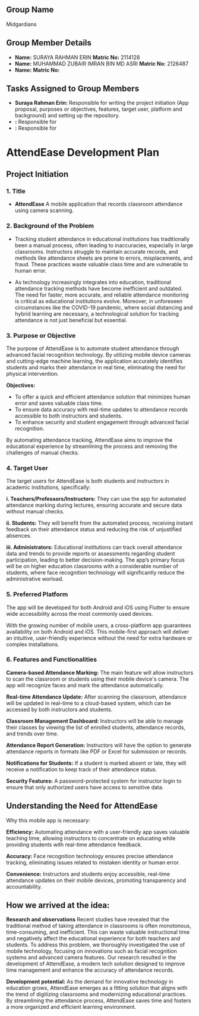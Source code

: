 ## Group Name
Midgardians

## Group Member Details
- **Name:** SURAYA RAHMAN ERIN **Matric No:** 2114128
- **Name:** MUHAMMAD ZUBAIR IMRAN BIN MD ASRI **Matric No:** 2126487
- **Name:**  **Matric No:** 

## Tasks Assigned to Group Members
- **Suraya Rahman Erin:** Responsible for writing the project initiation (App proposal, purposes or objectives, features, target user, platform and background) and setting up the repository.
- **:** Responsible for
- **:** Responsible for

# AttendEase Development Plan

## Project Initiation
### 1. Title
- **AttendEase**
A mobile application that records classroom attendance using camera scanning.

### 2. Background of the Problem
- Tracking student attendance in educational institutions has traditionally been a manual process, often leading to inaccuracies, especially in large classrooms. Instructors struggle to maintain accurate records, and methods like attendance sheets are prone to errors, misplacements, and fraud. These practices waste valuable class time and are vulnerable to human error.

- As technology increasingly integrates into education, traditional attendance tracking methods have become inefficient and outdated. The need for faster, more accurate, and reliable attendance monitoring is critical as educational institutions evolve. Moreover, in unforeseen circumstances like the COVID-19 pandemic, where social distancing and hybrid learning are necessary, a technological solution for tracking attendance is not just beneficial but essential.

### 3. Purpose or Objective
The purpose of AttendEase is to automate student attendance through advanced facial recognition technology. By utilizing mobile device cameras and cutting-edge machine learning, the application accurately identifies students and marks their attendance in real time, eliminating the need for physical intervention.

**Objectives:**

- To offer a quick and efficient attendance solution that minimizes human error and saves valuable class time.
- To ensure data accuracy with real-time updates to attendance records accessible to both instructors and students.
- To enhance security and student engagement through advanced facial recognition.

By automating attendance tracking, AttendEase aims to improve the educational experience by streamlining the process and removing the challenges of manual checks.

### 4. Target User
The target users for AttendEase is both students and instructors in academic institutions, specifically:

**i. Teachers/Professors/Instructors:**
They can use the app for automated attendance marking during lectures, ensuring accurate and secure data without manual checks.

**ii. Students:** 
They will benefit from the automated process, receiving instant feedback on their attendance status and reducing the risk of unjustified absences.

**iii. Administrators:** 
Educational institutions can track overall attendance data and trends to provide reports or assessments regarding student participation, leading to better decision-making.
The app’s primary focus will be on higher education classrooms with a considerable number of students, where face recognition technology will significantly reduce the administrative worload.

### 5. Preferred Platform
The app will be developed for both Android and iOS using Flutter to ensure wide accessibility across the most commonly used devices.

With the growing number of mobile users, a cross-platform app guarantees availability on both Android and iOS. This mobile-first approach will deliver an intuitive, user-friendly experience without the need for extra hardware or complex installations.

### 6. Features and Functionalities
**Camera-based Attendance Marking:**
The main feature will allow instructors to scan the classroom or students using their mobile device's camera. The app will recognize faces and mark the attendance automatically.

**Real-time Attendance Update:**
After scanning the classroom, attendance will be updated in real-time to a cloud-based system, which can be accessed by both instructors and students.

**Classroom Management Dashboard:**
Instructors will be able to manage their classes by viewing the list of enrolled students, attendance records, and trends over time.

**Attendance Report Generation:**
Instructors will have the option to generate attendance reports in formats like PDF or Excel for submission or records.

**Notifications for Students:**
If a student is marked absent or late, they will receive a notification to keep track of their attendance status.

**Security Features:**
A password-protected system for instructor login to ensure that only authorized users have access to sensitive data.

## Understanding the Need for AttendEase
Why this mobile app is necessary:

**Efficiency:** Automating attendance with a user-friendly app saves valuable teaching time, allowing instructors to concentrate on educating while providing students with real-time attendance feedback.

**Accuracy:** Face recognition technology ensures precise attendance tracking, eliminating issues related to mistaken identity or human error.

**Convenience:** Instructors and students enjoy accessible, real-time attendance updates on their mobile devices, promoting transparency and accountability.

## How we arrived at the idea:
**Research and observations**
Recent studies have revealed that the traditional method of taking attendance in classrooms is often monotonous, time-consuming, and inefficient. This can waste valuable instructional time and negatively affect the educational experience for both teachers and students. To address this problem, we thoroughly investigated the use of mobile technology, focusing on innovations such as facial recognition systems and advanced camera features. Our research resulted in the development of AttendEase, a modern tech solution designed to improve time management and enhance the accuracy of attendance records. 

**Development potential:**
As the demand for innovative technology in education grows, AttendEase emerges as a fitting solution that aligns with the trend of digitizing classrooms and modernizing educational practices. By streamlining the attendance process, AttendEase saves time and fosters a more organized and efficient learning environment.


